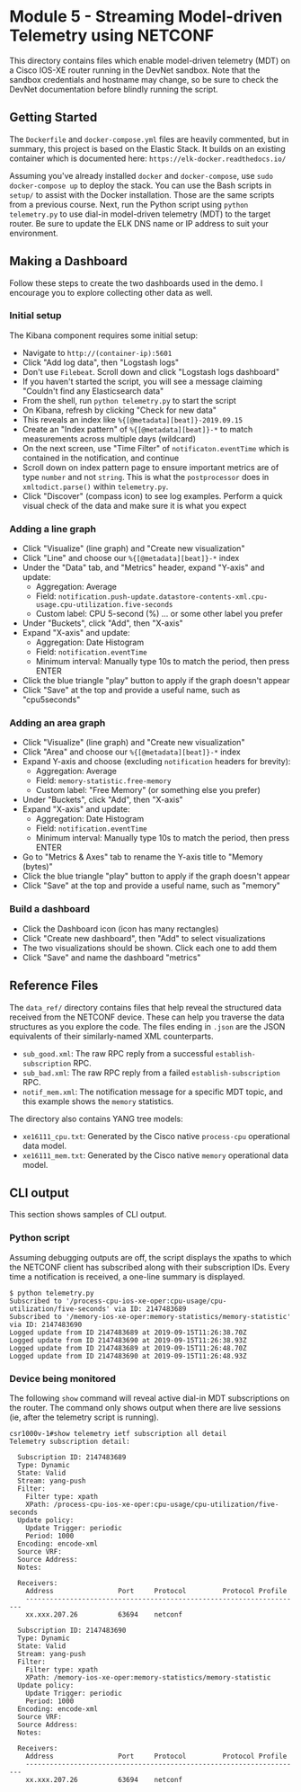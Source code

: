 # Module 5 - Streaming Model-driven Telemetry using NETCONF
This directory contains files which enable model-driven telemetry (MDT)
on a Cisco IOS-XE router running in the DevNet sandbox. Note that
the sandbox credentials and hostname may change, so be sure to
check the DevNet documentation before blindly running the script.

## Getting Started
The `Dockerfile` and `docker-compose.yml` files are heavily commented, but
in summary, this project is based on the Elastic Stack. It builds on
an existing container which is documented here:
`https://elk-docker.readthedocs.io/`

Assuming you've already installed `docker` and `docker-compose`, 
use `sudo docker-compose up` to deploy the stack. You can use
the Bash scripts in `setup/` to assist with the Docker installation.
Those are the same scripts from a previous course. Next, run the
Python script using `python telemetry.py` to use dial-in
model-driven telemetry (MDT) to the target router. Be sure to
update the ELK DNS name or IP address to suit your environment.

## Making a Dashboard
Follow these steps to create the two dashboards used in the demo.
I encourage you to explore collecting other data as well.

### Initial setup
The Kibana component requires some initial setup:

  - Navigate to `http://(container-ip):5601`
  - Click "Add log data", then "Logstash logs"
  - Don't use `Filebeat`. Scroll down and click "Logstash logs dashboard"
  - If you haven't started the script, you will see a message
    claiming "Couldn't find any Elasticsearch data"
  - From the shell, run `python telemetry.py` to start the script
  - On Kibana, refresh by clicking "Check for new data"
  - This reveals an index like `%{[@metadata][beat]}-2019.09.15`
  - Create an "Index pattern" of `%{[@metadata][beat]}-*`
    to match measurements across multiple days (wildcard)
  - On the next screen, use "Time Filter" of `notificaton.eventTime` which
    is contained in the notification, and continue
  - Scroll down on index pattern page to ensure important metrics are
    of type `number` and not `string`. This is what the `postprocessor` does
    in `xmltodict.parse()` within `telemetry.py`.
  - Click "Discover" (compass icon) to see log examples. Perform a quick
    visual check of the data and make sure it is what you expect

### Adding a line graph
  - Click "Visualize" (line graph) and "Create new visualization"
  - Click "Line" and choose our `%{[@metadata][beat]}-*` index
  - Under the "Data" tab, and "Metrics" header, expand "Y-axis" and update:
    - Aggregation: Average
    - Field: `notification.push-update.datastore-contents-xml.cpu-usage.cpu-utilization.five-seconds`
    - Custom label: CPU 5-second (%) ... or some other label you prefer
  - Under "Buckets", click "Add", then "X-axis"
  - Expand "X-axis" and update:
    - Aggregation: Date Histogram
    - Field: `notification.eventTime`
    - Minimum interval: Manually type 10s to match the period, then press ENTER
  - Click the blue triangle "play" button to apply if the graph doesn't appear
  - Click "Save" at the top and provide a useful name, such as "cpu5seconds"

### Adding an area graph
  - Click "Visualize" (line graph) and "Create new visualization"
  - Click "Area" and choose our `%{[@metadata][beat]}-*` index
  - Expand Y-axis and choose (excluding `notification` headers for brevity):
    - Aggregation: Average
    - Field: `memory-statistic.free-memory`
    - Custom label: "Free Memory" (or something else you prefer)
  - Under "Buckets", click "Add", then "X-axis"
  - Expand "X-axis" and update:
    - Aggregation: Date Histogram
    - Field: `notification.eventTime`
    - Minimum interval: Manually type 10s to match the period, then press ENTER
  - Go to "Metrics & Axes" tab to rename the Y-axis title to "Memory (bytes)"
  - Click the blue triangle "play" button to apply if the graph doesn't appear
  - Click "Save" at the top and provide a useful name, such as "memory"

### Build a dashboard
  - Click the Dashboard icon (icon has many rectangles)
  - Click "Create new dashboard", then "Add" to select visualizations
  - The two visualizations should be shown. Click each one to add them
  - Click "Save" and name the dashboard "metrics"

## Reference Files
The `data_ref/` directory contains files that help reveal the structured
data received from the NETCONF device. These can help you traverse the
data structures as you explore the code. The files ending in `.json` are
the JSON equivalents of their similarly-named XML counterparts.
  * `sub_good.xml`: The raw RPC reply from a successful
    `establish-subscription` RPC.
  * `sub_bad.xml`: The raw RPC reply from a failed
    `establish-subscription` RPC.
  * `notif_mem.xml`: The notification message for a specific MDT topic,
    and this example shows the `memory` statistics.

The directory also contains YANG tree models:
  * `xe16111_cpu.txt`: Generated by the Cisco native `process-cpu`
    operational data model.
  * `xe16111_mem.txt`: Generated by the Cisco native `memory`
    operational data model.

## CLI output
This section shows samples of CLI output.

### Python script
Assuming debugging outputs are off, the script displays the xpaths to which
the NETCONF client has subscribed along with their subscription IDs. Every
time a notification is received, a one-line summary is displayed.

```
$ python telemetry.py 
Subscribed to '/process-cpu-ios-xe-oper:cpu-usage/cpu-utilization/five-seconds' via ID: 2147483689
Subscribed to '/memory-ios-xe-oper:memory-statistics/memory-statistic' via ID: 2147483690
Logged update from ID 2147483689 at 2019-09-15T11:26:38.70Z
Logged update from ID 2147483690 at 2019-09-15T11:26:38.93Z
Logged update from ID 2147483689 at 2019-09-15T11:26:48.70Z
Logged update from ID 2147483690 at 2019-09-15T11:26:48.93Z
```

### Device being monitored
The following `show` command will reveal active dial-in MDT subscriptions
on the router. The command only shows output when there are live sessions
(ie, after the telemetry script is running).

```
csr1000v-1#show telemetry ietf subscription all detail
Telemetry subscription detail:

  Subscription ID: 2147483689
  Type: Dynamic
  State: Valid
  Stream: yang-push
  Filter:
    Filter type: xpath
    XPath: /process-cpu-ios-xe-oper:cpu-usage/cpu-utilization/five-seconds
  Update policy:
    Update Trigger: periodic
    Period: 1000
  Encoding: encode-xml
  Source VRF:
  Source Address:
  Notes:

  Receivers:
    Address                Port     Protocol         Protocol Profile
    ---------------------------------------------------------------------
    xx.xxx.207.26          63694    netconf

  Subscription ID: 2147483690
  Type: Dynamic
  State: Valid
  Stream: yang-push
  Filter:
    Filter type: xpath
    XPath: /memory-ios-xe-oper:memory-statistics/memory-statistic
  Update policy:
    Update Trigger: periodic
    Period: 1000
  Encoding: encode-xml
  Source VRF:
  Source Address:
  Notes:

  Receivers:
    Address                Port     Protocol         Protocol Profile
    ---------------------------------------------------------------------
    xx.xxx.207.26          63694    netconf
```
